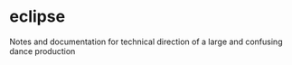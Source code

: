 # eclipse
Notes and documentation for technical direction of a large and confusing dance production
